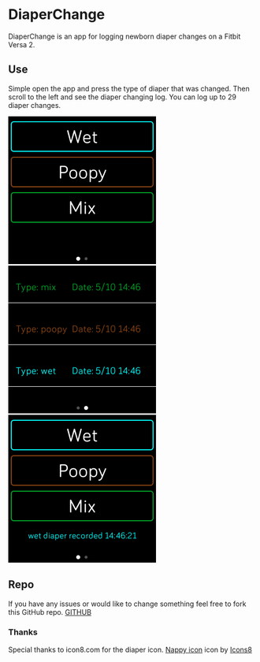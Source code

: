 # DiaperChange

DiaperChange is an app for logging newborn diaper changes on a Fitbit Versa 2. 

## Use

Simple open the app and press the type of diaper that was changed. Then scroll to the left and see the diaper changing log. You can log up to 29 diaper changes.

![Img1](screenshots/start_screen.png)
![Img2](screenshots/log1.png)
![Img3](screenshots/wet_recorded.png)

## Repo
If you have any issues or would like to change something feel free to fork this GitHub repo.
[GITHUB]()


### Thanks
Special thanks to icon8.com for the diaper icon.
<a target="_blank" href="https://icons8.com/icons/set/nappy">Nappy icon</a> icon by <a target="_blank" href="https://icons8.com">Icons8</a>


